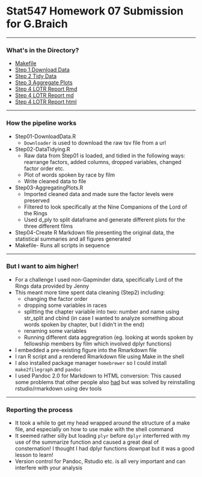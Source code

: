 # Stat547 Homework 07 Submission for G.Braich
***

### What's in the Directory?

* [Makefile](https://github.com/gbraich/STAT547-hw-Braich-Gurneet/blob/master/hw07/Makefile)
* [Step 1 Download Data](https://github.com/gbraich/STAT547-hw-Braich-Gurneet/blob/master/hw07/Step01-DownloadData.R)
* [Step 2 Tidy Data](https://github.com/gbraich/STAT547-hw-Braich-Gurneet/blob/master/hw07/Step02-DataTidying.R)
* [Step 3 Aggregate Plots](https://github.com/gbraich/STAT547-hw-Braich-Gurneet/blob/master/hw07/Step03-AggregatingPlots.R)
* [Step 4 LOTR Report Rmd](https://github.com/gbraich/STAT547-hw-Braich-Gurneet/blob/master/hw07/Step04-lotrreport.Rmd)
* [Step 4 LOTR Report md](https://github.com/gbraich/STAT547-hw-Braich-Gurneet/blob/master/hw07/Step04-lotrreport.md)
* [Step 4 LOTR Report html](https://github.com/gbraich/STAT547-hw-Braich-Gurneet/blob/master/hw07/Step04-lotrreport.html)

***
### How the pipeline works
* Step01-DownloadData.R
	* `Downloader` is used to download the raw tsv file from a url
* Step02-DataTidying.R
	* Raw data from Step01 is loaded, and tidied in the following ways: rearrange factors, added columns, dropped variables, changed factor order etc.
	* Plot of words spoken by race by film
	* Write cleaned data to file
* Step03-AggregatingPlots.R
	* Imported cleaned data and made sure the factor levels were preserved
	* Filtered to look specifically at the Nine Companions of the Lord of the Rings
	* Used d_ply to split dataframe and generate different plots for the three different films
* Step04-Create R Markdown file presenting the original data, the statistical summaries and all figures generated
* Makefile- Runs all scripts in sequence

***
### But I want to aim higher!
* For a challenge I used non-Gapminder data, specifically Lord of the Rings data provided by Jenny
* This meant more time spent data cleaning (Step2) including:
    * changing the factor order
    * dropping some variables in races
    * splitting the chapter variable into two: number and name using str_split and cbind (in case I wanted to analyze something about words spoken by chapter, but I didn't in the end)
	* renaming some variables
	* Running different data aggregration (eg. looking at words spoken by fellowship members by film which involved dplyr functions)
* I embedded a pre-existing figure into the Rmarkdown file
* I ran R script and a rendered Rmarkdown file using Make in the shell
* I also installed package manager `homebrewer` so I could install `make2filegraph` and `pandoc`
* I used Pandoc 2.0 for Markdown to HTML conversion: This caused some problems that other people also [had](https://github.com/rstudio/rmarkdown/issues/1120) but was solved by reinstalling rstudio/rmarkdown using dev tools
	
***
### Reporting the process
- It took a while to get my head wrapped around the structure of a make file, and especially on how to use make with the shell command
- It seemed rather silly but loading `plyr` before `dplyr` interferred with my use of the summarize function and caused a great deal of consternation! I thought I had dplyr functions downpat but it was a good lesson to learn!
- Version control for Pandoc, Rstudio etc. is all very important and can interfere with your analysis



